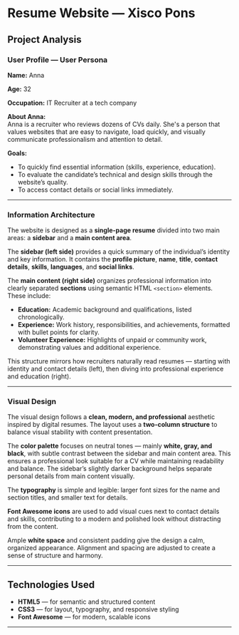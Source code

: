 # Resume Website — Xisco Pons

## Project Analysis

### User Profile — User Persona

**Name:** Anna 

**Age:** 32  

**Occupation:** IT Recruiter at a tech company  

**About Anna:**  
Anna is a recruiter who reviews dozens of CVs daily. She's a person that values websites that are easy to navigate, load quickly, and visually communicate professionalism and attention to detail.  

**Goals:**  
- To quickly find essential information (skills, experience, education).  
- To evaluate the candidate’s technical and design skills through the website’s quality.  
- To access contact details or social links immediately.  
---

### Information Architecture

The website is designed as a **single-page resume** divided into two main areas: a **sidebar** and a **main content area**.

The **sidebar (left side)** provides a quick summary of the individual’s identity and key information. It contains the **profile picture**, **name**, **title**, **contact details**, **skills**, **languages**, and **social links**.

The **main content (right side)** organizes professional information into clearly separated **sections** using semantic HTML `<section>` elements. These include:  

- **Education:** Academic background and qualifications, listed chronologically.  
- **Experience:** Work history, responsibilities, and achievements, formatted with bullet points for clarity.  
- **Volunteer Experience:** Highlights of unpaid or community work, demonstrating values and additional experience.  

This structure mirrors how recruiters naturally read resumes — starting with identity and contact details (left), then diving into professional experience and education (right).

---

### Visual Design

The visual design follows a **clean, modern, and professional** aesthetic inspired by digital resumes. The layout uses a **two-column structure** to balance visual stability with content presentation.  

The **color palette** focuses on neutral tones — mainly **white, gray, and black**, with subtle contrast between the sidebar and main content area. This ensures a professional look suitable for a CV while maintaining readability and balance. The sidebar’s slightly darker background helps separate personal details from main content visually.  

The **typography** is simple and legible: larger font sizes for the name and section titles, and smaller text for details.

**Font Awesome icons** are used to add visual cues next to contact details and skills, contributing to a modern and polished look without distracting from the content.  

Ample **white space** and consistent padding give the design a calm, organized appearance. Alignment and spacing are adjusted to create a sense of structure and harmony.  

---

## Technologies Used

- **HTML5** — for semantic and structured content  
- **CSS3** — for layout, typography, and responsive styling  
- **Font Awesome** — for modern, scalable icons  

---
